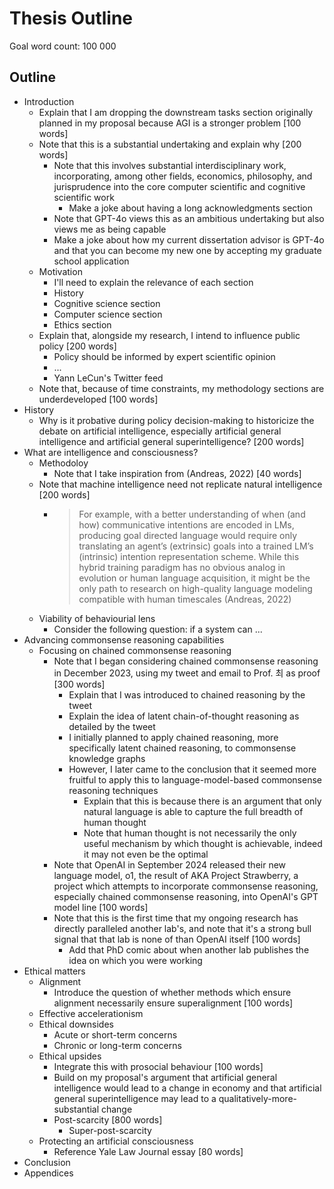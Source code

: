 # Thesis Outline

Goal word count: 100 000

## Outline

- Introduction
  - Explain that I am dropping the downstream tasks section originally planned in my proposal because AGI is a stronger problem [100 words]
  - Note that this is a substantial undertaking and explain why [200 words]
    - Note that this involves substantial interdisciplinary work, incorporating, among other fields, economics, philosophy, and jurisprudence into the core computer scientific and cognitive scientific work
      - Make a joke about having a long acknowledgments section
    - Note that GPT-4o views this as an ambitious undertaking but also views me as being capable
    - Make a joke about how my current dissertation advisor is GPT-4o and that you can become my new one by accepting my graduate school application
  - Motivation
    - I'll need to explain the relevance of each section
    - History
    - Cognitive science section
    - Computer science section
    - Ethics section
  - Explain that, alongside my research, I intend to influence public policy [200 words]
    - Policy should be informed by expert scientific opinion
    - ...
    - Yann LeCun's Twitter feed
  - Note that, because of time constraints, my methodology sections are underdeveloped [100 words]
- History
  - Why is it probative during policy decision-making to historicize the debate on artificial intelligence, especially artificial general intelligence and artificial general superintelligence? [200 words]
- What are intelligence and consciousness?
  - Methodoloy
    - Note that I take inspiration from (Andreas, 2022) [40 words]
  - Note that machine intelligence need not replicate natural intelligence [200 words]
    - > For example, with a better understanding of when (and how) communicative intentions are encoded in LMs, producing goal directed
      > language would require only translating an agent’s (extrinsic) goals into a trained LM’s (intrinsic) intention representation
      > scheme. While this hybrid training paradigm has no obvious analog in evolution or human language acquisition, it might be the only
      > path to research on high-quality language modeling compatible with human timescales (Andreas, 2022)
  - Viability of behaviourial lens
    - Consider the following question: if a system can ...
- Advancing commonsense reasoning capabilities
  - Focusing on chained commonsense reasoning
    - Note that I began considering chained commonsense reasoning in December 2023, using my tweet and email to Prof. 최 as proof [300 words]
      - Explain that I was introduced to chained reasoning by the tweet
      - Explain the idea of latent chain-of-thought reasoning as detailed by the tweet
      - I initially planned to apply chained reasoning, more specifically latent chained reasoning, to commonsense knowledge graphs
      - However, I later came to the conclusion that it seemed more fruitful to apply this to language-model-based commonsense reasoning techniques
        - Explain that this is because there is an argument that only natural language is able to capture the full breadth of human thought
        - Note that human thought is not necessarily the only useful mechanism by which thought is achievable, indeed it may not even be the optimal
    - Note that OpenAI in September 2024 released their new language model, o1, the result of AKA Project Strawberry, a project which attempts to incorporate commonsense reasoning, especially chained commonsense reasoning, into OpenAI's GPT model line [100 words]
    - Note that this is the first time that my ongoing research has directly paralleled another lab's, and note that it's a strong bull signal that that lab is none of than OpenAI itself [100 words]
      - Add that PhD comic about when another lab publishes the idea on which you were working
- Ethical matters
  - Alignment
    - Introduce the question of whether methods which ensure alignment necessarily ensure superalignment [100 words]
  - Effective accelerationism
  - Ethical downsides
    - Acute or short-term concerns
    - Chronic or long-term concerns
  - Ethical upsides
    - Integrate this with prosocial behaviour [100 words]
    - Build on my proposal's argument that artificial general intelligence would lead to a change in economy and that artificial general superintelligence may lead to a qualitatively-more-substantial change
    - Post-scarcity [800 words]
      - Super-post-scarcity
  - Protecting an artificial consciousness
    - Reference Yale Law Journal essay [80 words]
- Conclusion
- Appendices
